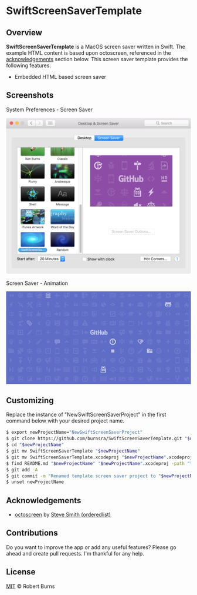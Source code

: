 # SwiftScreenSaverTemplate

## Overview

**SwiftScreenSaverTemplate** is a MacOS screen saver written in Swift.  The example HTML content is based upon octoscreen, referenced in the [acknowledgements](#acknowledgements) section below.  This screen saver template provides the following features:

- Embedded HTML based screen saver

## Screenshots

System Preferences - Screen Saver

<img style="max-width:100%;" src="./assets/system_preferences_screen_saver.png" />

Screen Saver - Animation

<img style="max-width:100%;" src="./assets/screen_saver_animation.gif" />

## Customizing

Replace the instance of "NewSwiftScreenSaverProject" in the first command below with your desired project name.

```sh
$ export newProjectName="NewSwiftScreenSaverProject"
$ git clone https://github.com/burnsra/SwiftScreenSaverTemplate.git "$newProjectName"
$ cd "$newProjectName"
$ git mv SwiftScreenSaverTemplate "$newProjectName"
$ git mv SwiftScreenSaverTemplate.xcodeproj "$newProjectName".xcodeproj
$ find README.md "$newProjectName" "$newProjectName".xcodeproj -path "*Assets.xcassets*" -prune -o -type f -print0 | xargs -0 sed -i "" "s/SwiftScreenSaverTemplate/$newProjectName/g"
$ git add -A
$ git commit -m "Renamed template screen saver project to "$newProjectName
$ unset newProjectName
```

## Acknowledgements

- [octoscreen](https://github.com/orderedlist/octoscreen/) by [Steve Smith (orderedlist)](steve@github.com)

## Contributions

Do you want to improve the app or add any useful features? Please go ahead and create pull requests. I'm thankful for any help.

## License

[MIT](https://github.com/burnsra/SwiftScreenSaverTemplate/blob/master/LICENSE) © Robert Burns
